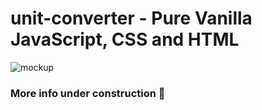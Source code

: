 # unit-converter - Pure Vanilla JavaScript, CSS and HTML

![mockup](https://user-images.githubusercontent.com/17276621/157244341-12c21822-2a8d-46cd-b704-9069e0ec8ca8.jpg)

### More info under construction 🚧
